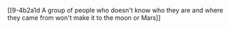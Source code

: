 [[9-4b2a1d A group of people who doesn't know who they are and where they came from won't make it to the moon or Mars]]
